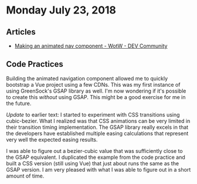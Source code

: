 
# Monday July 23, 2018

## Articles

- [Making an animated nav component - WotW - DEV Community](https://dev.to/ederchrono/making-an-animated-nav-component---wotw-46ho)

## Code Practices

Building the animated navigation component allowed me to quickly bootstrap a Vue project using a few CDNs. This was my first instance of using GreenSock's GSAP library as well. I'm now wondering if it's possible to create this *without* using GSAP. This might be a good exercise for me in the future.

*Update* to earlier text: I started to experiment with CSS transitions using cubic-bezier. What I realized was that CSS animations can be very limited in their transition timing implementation. The GSAP library really excels in that the developers have established multiple easing calculations that represent very well the expected easing results.

I was able to figure out a bezier-cubic value that was sufficiently close to the GSAP equivalent. I duplicated the example from the code practice and built a CSS version (still using Vue) that just about runs the same as the GSAP version. I am very pleased with what I was able to figure out in a short amount of time.